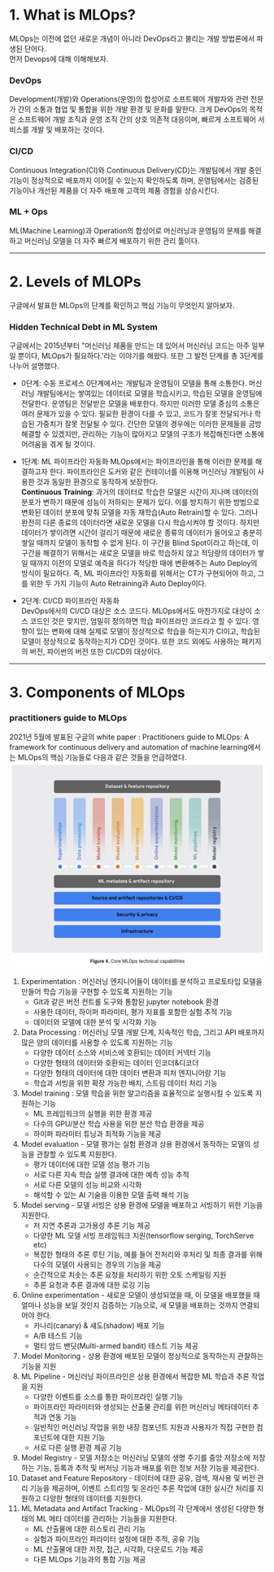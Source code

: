 # 1. What is MLOps?
MLOps는 이전에 없던 새로운 개념이 아니라 DevOps라고 불리는 개발 방법론에서 파생된 단어다.   
먼저 Devops에 대해 이해해보자.

### DevOps
Development(개발)와 Operations(운영)의 합성어로 소프트웨어 개발자와 관련 전문가 간의 소통과 협업 및 통합을 위한 개발 환경 및 문화를 말한다. 크게 DevOps의 목적은 소프트웨어 개발 조직과 운영 조직 간의 상호 의존적 대응이며, 빠르게 소프트웨어 서비스를 개발 및 배포하는 것이다. 

### CI/CD
Continuous Integration(CI)와 Continuous Delivery(CD)는 개발팀에서 개발 중인 기능이 정상적으로 배포까지 이어질 수 있는지 확인하도록 하며, 운영팀에서는 검증된 기능이나 개선된 제품을 더 자주 배포해 고객의 제품 경험을 상승시킨다.   

### ML + Ops
ML(Machine Learning)과 Operation의 합성어로 머신러닝과 운영팀의 문제를 해결하고 머신러닝 모델을 더 자주 빠르게 배포하기 위한 관리 툴이다.

--------------------------

# 2. Levels of MLOPs
구글에서 발표한 MLOps의 단계를 확인하고 핵심 기능이 무엇인지 알아보자.

### Hidden Technical Debt in ML System
구글에서는 2015년부터 "머신러닝 제품을 만드는 데 있어서 머신러닝 코드는 아주 일부일 뿐이다, MLOps가 필요하다.'라는 이야기를 해왔다. 또한 그 발전 단계를 총 3단계를 나누어 설명했다.
- 0단계: 수동 프로세스
0단계에서는 개발팀과 운영팀이 모델을 통해 소통한다. 머신러닝 개발팀에서는 쌓여있는 데이터로 모델을 학습시키고, 학습된 모델을 운영팀에 전달한다. 운영팀은 전달받은 모델을 배포한다. 하지만 이러한 모델 중심의 소통은 여러 문제가 있을 수 있다. 필요한 환경이 다를 수 있고, 코드가 잘못 전달되거나 학습된 가중치가 잘못 전달될 수 있다. 간단한 모델의 경우에는 이러한 문제들을 금방 해결할 수 있겠지만, 관리하는 기능이 많아지고 모델의 구조가 복잡해진다면 소통에 어려움을 겪게 될 것이다. 
- 1단계: ML 파이프라인 자동화
MLOps에서는 파이프라인을 통해 이러한 문제를 해결하고자 한다. 파이프라인은 도커와 같은 컨테이너를 이용해 머신러닝 개발팀이 사용한 것과 동일한 환경으로 동작하게 보장한다.   
**Continuous Training**: 과거의 데이터로 학습한 모델은 시간이 지나며 데이터의 분포가 변하기 때문에 성능이 저하되는 문제가 있다. 이를 방지하기 위한 방법으로 변화된 데이터 분포에 맞춰 모델을 자동 재학습(Auto Retrain)할 수 있다. 그러나 완전히 다른 종료의 데이터라면 새로운 모델을 다시 학습시켜야 할 것이다. 하지만 데이터가 쌓이려면 시간이 걸리기 때문에 새로운 종류의 데이터가 들어오고 충분히 쌓일 때까지 모델이 동작할 수 없게 된다. 이 구간을 Blind Spot이라고 하는데, 이 구간을 해결하기 위해서는 새로운 모델을 바로 학습하지 않고 적당량의 데이터가 쌓일 때까지 이전의 모델로 예측을 하다가 적당한 때에 변환해주는 Auto Deploy의 방식이 필요하다. 즉, ML 파이프라인 자동화를 위해서는 CT가 구현되어야 하고, 그를 위한 두 가지 기능이 Auto Retraining과 Auto Deploy이다.

- 2단계: CI/CD 파이프라인 자동화   
DevOps에서의 CI/CD 대상은 소스 코드다. MLOps에서도 마찬가지로 대상이 소스 코드인 것은 맞지만, 엄밀히 정의하면 학습 파이프라인 코드라고 할 수 있다. 영향이 있는 변화에 대해 실제로 모델이 정상적으로 학습을 하는지가 CI이고, 학습된 모델이 정상적으로 동작하는지가 CD인 것이다. 또한 코드 외에도 사용하는 패키지의 버전, 파이썬의 버전 또한 CI/CD의 대상이다.
    
----------------------

# 3. Components of MLOps
### practitioners guide to MLOps

2021년 5월에 발표된 구글의 white paper : Practitioners guide to MLOps: A framework for continuous delivery and automation of machine learning에서는 MLOps의 핵심 기능들로 다음과 같은 것들을 언급하였다.
![img](./img/mlops-component.png)

1. Experimentation : 머신러닝 엔지니어들이 데이터를 분석하고 프로토타입 모델을 만들어 학습 기능을 구현할 수 있도록 지원하는 기능
    - Git과 같은 버전 컨트롤 도구와 통합된 jupyter notebook 환경 
    - 사용한 데이터, 하이퍼 파라미터, 평가 지표를 포함한 실험 추적 기능 
    - 데이터와 모델에 대한 분석 및 시각화 기능
2. Data Processing : 머신러닝 모델 개발 단계, 지속적인 학습, 그리고 API 배포까지 많은 양의 데이터를 사용할 수 있도록 지원하는 기능
    - 다양한 데이터 소스와 서비스에 호환되는 데이터 커넥터 기능
    - 다양한 형태의 데이터와 호환되는 데이터 인코더&디코더
    - 다양한 형태의 데이터에 대한 데이터 변환과 피처 엔지니어랑 기능
    - 학습과 서빙을 위한 확장 가능한 배치, 스트림 데이터 처리 기능
3. Model training : 모델 학습을 위한 알고리즘을 효율적으로 실행시킬 수 있도록 지원하는 기능
    - ML 프레임워크의 실행을 위한 환경 제공
    - 다수의 GPU/분산 학습 사용을 위한 분산 학습 환경을 제공
    - 하이퍼 파라미터 튜닝과 최적화 기능을 제공
4. Model evaluation - 모델 평가는 실험 환경과 상용 환경에서 동작하는 모델의 성능을 관찰할 수 있도록 지원한다.
    - 평가 데이터에 대한 모델 성능 평가 기능
    - 서로 다른 지속 학습 실행 결과에 대한 예측 성능 추적
    - 서로 다른 모델의 성능 비교와 시각화
    - 해석할 수 있는 AI 기술을 이용한 모델 출력 해석 기능 
5. Model serving - 모델 서빙은 상용 환경에 모델을 배포하고 서빙하기 위한 기능을 지원한다.
    - 저 지연 추론과 고가용성 추론 기능 제공
    - 다양한 ML 모델 서빙 프레임워크 지원(tensorflow serging, TorchServe etc)
    - 복잡한 형태의 추론 루틴 기능, 예를 들어 전처리와 후처리 및 최종 결과를 위해 다수의 모델이 사용되는 경우의 기능을 제공
    - 순간적으로 치솟는 추론 요청을 처리하기 위한 오토 스케일링 지원
    - 추론 요청과 추론 결과에 대한 로깅 기능
6. Online experimentation - 새로운 모델이 생성되었을 때, 이 모델을 배포했을 때 얼마나 성능을 보일 것인지 검증하는 기능으로, 새 모델을 배포하는 것까지 연결되어야 한다.
    - 카나리(canary) & 섀도(shadow) 배포 기능
    - A/B 테스트 기능
    - 멀티 암드 밴딧(Multi-armed bandit) 테스트 기능 제공
7. Model Monitoring - 상용 환경에 배포된 모델이 정상적으로 동작하는지 관찰하는 기능을 지원
8. ML Pipeline - 머신러닝 파이프라인은 상용 환경에서 복잡한 ML 학습과 추론 작업을 지원
    - 다양한 이벤트를 소스를 통한 파이프라인 실행 기능
    - 파이프라인 파라미터와 생성되는 산출물 관리를 위한 머신러닝 메타데이터 추적과 연동 기능
    - 일반적인 머신러닝 작업을 위한 내장 컴포넌트 지원과 사용자가 직접 구현한 컴포넌트에 대한 지원 기능
    - 서로 다른 실행 환경 제공 기능
9. Model Registry - 모델 저장소는 머신러닝 모델의 생명 주기를 중앙 저장소에 저장하는 기능, 등록과 추적 및 버저닝 기능과 배포를 위한 정보 저장 기능을 제공한다.
10. Dataset and Feature Repository - 데이터에 대한 공유, 검색, 재사용 및 버전 관리 기능을 제공하며, 이벤트 스트리밍 및 온라인 추론 작업에 대한 실시간 처리를 지원하고 다양한 형태의 데이터를 지원한다. 
11. ML Metadata and Artifact Tracking - MLOps의 각 단계에서 생성된 다양한 형태의 ML 메타 데이터를 관리하는 기능들을 지원한다.
    - ML 산출물에 대한 히스토리 관리 기능
    - 실험과 파이프라인 파라미터 설정에 대한 추적, 공유 기능
    - ML 산출물에 대한 저장, 접근, 시각화, 다운로드 기능 제공
    - 다른 MLOps 기능과의 통합 기능 제공